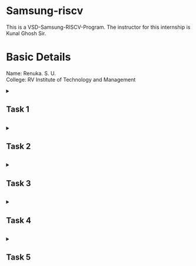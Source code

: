 # Samsung-riscv
This is a VSD-Samsung-RISCV-Program. The instructor for this internship is Kunal Ghosh Sir.

# Basic Details
Name: Renuka. S. U.  
College: RV Institute of Technology and Management  

<details>
<summary><h2>Task 1<h2></summary>
<br>
Install all the essential tools required such as Ubuntu on VMBox. Perform a sum to n numbers C program and generate the RISC-V object dump along with -O1 and Ofast compiler optimization flags. 

  <h4>Virtual Machine Working:</h4>

![VMbox_work Image](https://github.com/Tech-Hades/samsung-riscv/raw/main/Task%201/VMbox_work.png)

<h4>Code for sum upto n numbers C program:</h4>

![Sum_code Image](https://github.com/Tech-Hades/samsung-riscv/raw/main/Task%201/Sum_code.png)

<h4>Sum upto n numbers C program output:</h4>

![sum_op Image](https://github.com/Tech-Hades/samsung-riscv/raw/main/Task%201/sum_op.png)

<h4>Sum upto n numbers C program using RISC-V:</h4>

![sum_riscv Image](https://github.com/Tech-Hades/samsung-riscv/raw/main/Task%201/sum_riscv.png)

<h4>Sum upto n numbers C program using RISC-V O1 optimization:</h4>

![sum_riscv_mainadd01 Image](https://github.com/Tech-Hades/samsung-riscv/raw/main/Task%201/sum_riscv_mainadd01.png)

<h4>Sum upto n numbers C program using RISC-V Ofast optimization:</h4>

![sum_riscv_mainaddfast Image](https://github.com/Tech-Hades/samsung-riscv/raw/main/Task%201/sum_riscv_mainaddfast.png)

</details>

<details>
<summary><h2>Task 2<h2></summary>
<br>
Run SPIKE simulation. A factorial C program is compiled and the same steps is followed to run object dump for each optimization flags and SPIKE simulation. 

<h4>SPIKE simulation of sum upto n numbers C program - O1 optimization:</h4>

![Simulation_O1 Image](https://github.com/Tech-Hades/samsung-riscv/raw/main/Task%202/Simulation_O1.png)

<h4>SPIKE simulation of sum upto n numbers C program - Ofast optimization:</h4>

![Simulation_Ofast Image](https://github.com/Tech-Hades/samsung-riscv/raw/main/Task%202/Simulation_Ofast.png)

<h4>Factorial C program output:</h4>  

![fact_op Image](https://github.com/Tech-Hades/samsung-riscv/raw/main/Task%202/fact_op.png)

<h4>Factorial C program using RISC-V:</h4>

![fact_riscv Image](https://github.com/Tech-Hades/samsung-riscv/raw/main/Task%202/fact_riscv.png)

<h4>Factorial C program using RISC-V O1 optimization:</h4>

![fact_riscv_mainaddO1 Image](https://github.com/Tech-Hades/samsung-riscv/raw/main/Task%202/fact_riscv_mainaddO1.png)

<h4>Factorial C program using RISC-V Ofast optimization:</h4>

![fact_riscv_mainaddOfast Image](https://github.com/Tech-Hades/samsung-riscv/raw/main/Task%202/fact_riscv_mainaddOfast.png)

<h4>SPIKE simulation of factorial C program - O1 optimization:</h4>

![fact_spike_O1 Image](https://github.com/Tech-Hades/samsung-riscv/raw/main/Task%202/fact_spike_O1.png)

<h4>SPIKE simulation of factorial C program - Ofast optimization:</h4>

![fact_spike_Ofast Image](https://github.com/Tech-Hades/samsung-riscv/raw/main/Task%202/fact_spike_Ofast.png)

</details>
  
<details>
<summary><h2>Task 3<h2></summary>
<br>
Instruction types - RISC-V instructions are classified into different types based on their field structure. Each type consists of specific fields, such as opcode, funct3, funct7, immediate values, and register identifiers. 

### **R-type: Register type**
Used for arithmetic and logic operations where all operands are in registers.  
- **Fields**:  
  | **Bits** | **Field**   | **Description**             |
  |----------|-------------|-----------------------------|
  | 0–6      | `opcode`    | Operation code             |
  | 7–11     | `rd`        | Destination register        |
  | 12–14    | `funct3`    | Function code (operation)   |
  | 15–19    | `rs1`       | Source register 1           |
  | 20–24    | `rs2`       | Source register 2           |
  | 25–31    | `funct7`    | Function code (extension)   |

**Example**: `add x1, x2, x3`  
  - `opcode`: 0110011  
  - `funct3`: 000  
  - `funct7`: 0000000  

### **I-type: Immediate type**
Used for arithmetic, logical, load, and immediate operations.  
- **Fields**:  
  | **Bits** | **Field**   | **Description**             |
  |----------|-------------|-----------------------------|
  | 0–6      | `opcode`    | Operation code             |
  | 7–11     | `rd`        | Destination register        |
  | 12–14    | `funct3`    | Function code (operation)   |
  | 15–19    | `rs1`       | Source register 1           |
  | 20–31    | `imm[11:0]` | Immediate value (12 bits)   |

**Example**: `addi x1, x2, -5`  
  - `opcode`: 0010011  
  - `funct3`: 000  

### **S-type: Store type**
Used for store operations (e.g., storing data to memory).  
- **Fields**:  
  | **Bits** | **Field**       | **Description**               |
  |----------|-----------------|-------------------------------|
  | 0–6      | `opcode`        | Operation code               |
  | 7–11     | `imm[4:0]`      | Immediate (low bits)         |
  | 12–14    | `funct3`        | Function code (operation)    |
  | 15–19    | `rs1`           | Source register 1 (address)  |
  | 20–24    | `rs2`           | Source register 2 (data)     |
  | 25–31    | `imm[11:5]`     | Immediate (high bits)        |

**Example**: `sw x2, 8(x1)`  
  - `opcode`: 0100011  
  - `funct3`: 010  

### **B-type: Branch type**
Used for conditional branches.  
- **Fields**:  
  | **Bits** | **Field**       | **Description**               |
  |----------|-----------------|-------------------------------|
  | 0–6      | `opcode`        | Operation code               |
  | 7–11     | `imm[11]`       | Immediate bit 11 (sign bit)  |
  | 12–14    | `funct3`        | Function code (operation)    |
  | 15–19    | `rs1`           | Source register 1            |
  | 20–24    | `rs2`           | Source register 2            |
  | 25–30    | `imm[10:5]`     | Immediate bits 10–5          |
  | 31       | `imm[12]`       | Immediate bit 12             |

**Example**: `beq x1, x2, offset`  
  - `opcode`: 1100011  
  - `funct3`: 000  

### **U-type: Upper immediate type**
Used for operations involving upper 20 bits of immediate data.  
- **Fields**:  
  | **Bits** | **Field**       | **Description**               |
  |----------|-----------------|-------------------------------|
  | 0–6      | `opcode`        | Operation code               |
  | 7–11     | `rd`            | Destination register          |
  | 12–31    | `imm[31:12]`    | Immediate value (upper 20 bits) |

**Example**: `lui x1, 0x12345`  
  - `opcode`: 0110111  

### **J-type: Jump type**
Used for jump operations.  
- **Fields**:  
  | **Bits** | **Field**       | **Description**               |
  |----------|-----------------|-------------------------------|
  | 0–6      | `opcode`        | Operation code               |
  | 7–11     | `rd`            | Destination register          |
  | 12–19    | `imm[19:12]`    | Immediate bits 19–12          |
  | 20       | `imm[11]`       | Immediate bit 11              |
  | 21–30    | `imm[10:1]`     | Immediate bits 10–1           |
  | 31       | `imm[20]`       | Immediate bit 20 (sign bit)   |

**Example**: `jal x1, offset`  
  - `opcode`: 1101111

<details>
<summary><h3>Machine Code:<h3></summary>
<br>
  
![obj_dump_O1 Image](https://github.com/Tech-Hades/samsung-riscv/raw/main/Task%203/obj_dump_O1.png)

### **1. Instruction: `addi sp, sp, -32`**
- **Machine Code**: `fe010113`
- **Instruction Type**: I-type  
- **Opcode**: `0010011` (bits [6:0])  
- **Immediate**: `1111111111110000` (-32 in two's complement)  
- **rs1**: `00010` (sp = x2)  
- **funct3**: `000` (add immediate)  
- **rd**: `00010` (sp = x2)

### **2. Instruction: `sd ra, 24(sp)`**
- **Machine Code**: `01113223`
- **Instruction Type**: S-type  
- **Opcode**: `0100011` (bits [6:0])  
- **Immediate**: `00000000011000` (24 split across bits [31:25] and [11:7])  
- **rs1**: `00010` (sp = x2)  
- **rs2**: `00001` (ra = x1)  
- **funct3**: `011` (store doubleword)

### **3. Instruction: `li s1, 16`**
- **Machine Code**: `01000513`
- **Instruction Type**: I-type  
- **Pseudo-instruction**: `li` maps to `addi s1, zero, 16`  
- **Opcode**: `0010011` (bits [6:0])  
- **Immediate**: `00000000001000` (16 in decimal)  
- **rs1**: `00000` (zero = x0)  
- **funct3**: `000` (add immediate)  
- **rd**: `01001` (s1 = x9)

### **4. Instruction: `mv a0, s0`**
- **Machine Code**: `00040513`
- **Instruction Type**: I-type  
- **Pseudo-instruction**: `mv` maps to `addi a0, s0, 0`  
- **Opcode**: `0010011` (bits [6:0])  
- **Immediate**: `00000000000000` (0 in decimal)  
- **rs1**: `01000` (s0 = x8)  
- **funct3**: `000` (add immediate)  
- **rd**: `00101` (a0 = x10)

### **5. Instruction: `jal ra, 101e0 <__muldi3>`**
- **Machine Code**: `0ac000ef`
- **Instruction Type**: J-type  
- **Opcode**: `1101111` (bits [6:0])  
- **Immediate**: `00000010101100` (address offset for 101e0 in decimal)  
- **rd**: `00001` (ra = x1)

### **6. Instruction: `sext.w a1, a0`**
- **Machine Code**: `0005059b`  
- **Instruction Type**: R-type  
- **Opcode**: `0011011` (bits [6:0])  
- **funct7**: `0000000` (bits [31:25])  
- **rs1**: `00101` (a0 = x10)  
- **funct3**: `000` (sign-extend word)  
- **rd**: `01011` (a1 = x11)

### **7. Instruction: `addiw s0, s0, 1`**
- **Machine Code**: `00140093`
- **Instruction Type**: I-type  
- **Opcode**: `0011011` (bits [6:0])  
- **Immediate**: `00000000000001` (1 in decimal)  
- **rs1**: `01000` (s0 = x8)  
- **funct3**: `000` (add immediate word)  
- **rd**: `01000` (s0 = x8)

### **8. Instruction: `bne s0, s1, 101a0 <main+0x1c>`**
- **Machine Code**: `fe941ae3`
- **Instruction Type**: B-type  
- **Opcode**: `1100011` (bits [6:0])  
- **Immediate**: `00000111011110` (address offset for main+0x1c in decimal)  
- **rs1**: `01000` (s0 = x8)  
- **rs2**: `01001` (s1 = x9)  
- **funct3**: `001` (branch not equal)

### **9. Instruction: `andi a3, a1, 1`**
- **Machine Code**: `0015f693`
- **Instruction Type**: I-type  
- **Opcode**: `0010011` (bits [6:0])  
- **Immediate**: `00000000000001` (1 in decimal)  
- **rs1**: `01011` (a1 = x11)  
- **funct3**: `111` (AND immediate)  
- **rd**: `00111` (a3 = x14)

### **10. Instruction: `beqz a3, 101f4 <__muldi3+0x14>`**
- **Machine Code**: `00068663`
- **Instruction Type**: B-type  
- **Pseudo-instruction**: `beqz` maps to `beq a3, zero, 101f4`  
- **Opcode**: `1100011` (bits [6:0])  
- **Immediate**: `00000000001100` (address offset for 101f4 in decimal)  
- **rs1**: `00111` (a3 = x14)  
- **rs2**: `00000` (zero = x0)  
- **funct3**: `000` (branch equal)

### **11. Instruction: `add a0, a0, a2`**
- **Machine Code**: `00c50533`
- **Instruction Type**: R-type  
- **Opcode**: `0110011` (bits [6:0])  
- **funct7**: `0000000` (bits [31:25])  
- **rs1**: `00110` (a2 = x12)  
- **rs2**: `00101` (a0 = x10)  
- **funct3**: `000` (add)  
- **rd**: `00101` (a0 = x10)

### **12. Instruction: `srli a1, a1, 0x1`**
- **Machine Code**: `00105593`
- **Instruction Type**: I-type  
- **Opcode**: `0010011` (bits [6:0])  
- **funct7**: `0000000` (bits [31:25])  
- **Immediate**: `00000000000001` (1 in decimal)  
- **rs1**: `01011` (a1 = x11)  
- **funct3**: `101` (shift right logical immediate)  
- **rd**: `01011` (a1 = x11)

### **13. Instruction: `slli a2, a2, 0x1`**
- **Machine Code**: `00161613`
- **Instruction Type**: I-type  
- **Opcode**: `0010011` (bits [6:0])  
- **funct7**: `0000000` (bits [31:25])  
- **Immediate**: `00000000000001` (1 in decimal)  
- **rs1**: `00110` (a2 = x12)  
- **funct3**: `001` (shift left logical immediate)  
- **rd**: `00110` (a2 = x12)

### **14. Instruction: `bnez a1, 101e8 <__muldi3+0x8>`**
- **Machine Code**: `fe0596e3`
- **Instruction Type**: B-type  
- **Pseudo-instruction**: `bnez` maps to `bne a1, zero, 101e8`  
- **Opcode**: `1100011` (bits [6:0])  
- **Immediate**: `11111111110000` (address offset for 101e8 in decimal)  
- **rs1**: `01011` (a1 = x11)  
- **rs2**: `00000` (zero = x0)  
- **funct3**: `001` (branch not equal)

### **15. Instruction: `ret`**
- **Machine Code**: `00008067`
- **Instruction Type**: I-type  
- **Opcode**: `1100011` (bits [6:0])  
- **funct3**: `000`  
- **rd**: `00000`  
- **rs1**: `00001` (ra = x1)
</details>
</details>  

<details>
<summary><h2>Task 4<h2></summary>
<br>
A simulation environment (iverilog, gtkwave) is set up and the functional simulation of the RISC-V core Verilog netlist and testbench is run and the functional correctness of the core is checked by observing the output waveform.  

<h4>Verilog netlist code: </h4>  

[Verilog netlist code](https://github.com/Tech-Hades/samsung-riscv/blob/main/Task%204/Verilog%20netlist%20code)

<h4>Verilog testbench code: </h4>  

  [Verilog testbench code](https://github.com/Tech-Hades/samsung-riscv/blob/main/Task%204/Verilog%20testbench%20code)

<h4>GTKWave analyzer: </h4>  

![Working Image](https://github.com/Tech-Hades/samsung-riscv/raw/main/Task%204/Working.png)

### Output Waveforms

### **1. Instruction: `ADD R6, R2, R1`**  
![1_Add Image](https://github.com/Tech-Hades/samsung-riscv/raw/main/Task%204/1_Add.png)

### **2. Instruction: `SUB R7, R1, R2`**  
![2_Sub Image](https://github.com/Tech-Hades/samsung-riscv/raw/main/Task%204/2_Sub.png)

### **3. Instruction: `AND R8, R1, R3`**  
![3_And Image](https://github.com/Tech-Hades/samsung-riscv/raw/main/Task%204/3_And.png)

### **4. Instruction: `OR R9, R2, R5`**  
![4_Or Image](https://github.com/Tech-Hades/samsung-riscv/raw/main/Task%204/4_Or.png)

### **5. Instruction: `XOR R10, R1, R4`**  
![5_Xor Image](https://github.com/Tech-Hades/samsung-riscv/raw/main/Task%204/5_Xor.png)

### **6. Instruction: `SLT R1, R2, R4`**  
![6_Slt Image](https://github.com/Tech-Hades/samsung-riscv/raw/main/Task%204/6_Slt.png)

### **7. Instruction: `ADDI R12, R4, 5`**  
![7_Addi Image](https://github.com/Tech-Hades/samsung-riscv/raw/main/Task%204/7_Addi.png)

### **8. Instruction: `BEQ R0, R0, 15`**  
![8_Beq Image](https://github.com/Tech-Hades/samsung-riscv/raw/main/Task%204/8_Beq.png)

### **9. Instruction: `BNE R0, R1, 20`**  
![9_Bne Image](https://github.com/Tech-Hades/samsung-riscv/raw/main/Task%204/9_Bne.png)

### **10. Instruction: `SLL R15, R1, R2`**  
![10_Sll Image](https://github.com/Tech-Hades/samsung-riscv/raw/main/Task%204/10_Sll.png)
</details>  

<details>
<summary><h2>Task 5<h2></summary>
<br>
<h2>Object Detection System Using VSD Squadron Mini</h2>

### Overview
This project demonstrates the implementation of an **Object Detection System** using the **VSD Squadron Mini**, a RISC-V-based SoC development kit. The system identifies objects and measures their distance using an ultrasonic sonar sensor, with real-time visual output displayed on an OLED. This setup highlights the practical application of digital logic and RISC-V architecture in executing distance measurement and is programmed using **Processing** software.

### Components Required
- **VSD Squadron Mini Board (RISC-V-based)**  
- **Ultrasonic Sonar Sensor (e.g., HC-SR04)**  
- **Servo Motor**  
- **Breadboard**  
- **Jumper Wires**  
- **Display Module (e.g., OLED or LCD)**  

### Hardware Connections
![Circuit Diagram](https://github.com/Tech-Hades/samsung-riscv/raw/main/Task%205/Circuit_diagram.png)

#### **Inputs**
1. **Ultrasonic Sensor (HC-SR04)**:  
   - **Trigger Pin (PD4):** GPIO pin (output) to send ultrasonic pulses.  
   - **Echo Pin (PD3):** GPIO pin (input) to receive reflected signals.  
   - **VCC:** 3.3V power supply.  
   - **GND:** Ground.  

#### **Outputs**
1. **Servo Motor**:  
   - **Control Pin (PD2):** PWM-enabled GPIO pin for angle control.  
   - **VCC:** 3.3V power supply.  
   - **GND:** Ground.  

2. **OLED Display**:  
   - **SDA (PC1):** I2C data line.  
   - **SCL (PC2):** I2C clock line.  
   - **VCC:** 3.3V power supply.  
   - **GND:** Ground.  

### Truth Table for the Object Detection System

| **Distance Measured (cm)** | **Servo Motor PWM Duty Cycle** | **OLED Display Output**      | **System Behavior**                          |
|-----------------------------|--------------------------------|-------------------------------|---------------------------------------------|
| `< 15 cm`                  | 95%                           | `"Distance: X.XX cm"`        | - Servo moves to indicate object presence.  |
|                             |                                |                               | - OLED shows the distance.                  |
|                             |                                |                               | - Alert: Object detected below threshold.   |
| `>= 15 cm`                 | 10%                           | `"Distance: X.XX cm"`        | - Servo resets to default position.         |
|                             |                                |                               | - OLED shows the distance.                  |

### System Explanation

#### 1. **Threshold (15 cm)**
- **Distance < 15 cm**:
  - Servo motor rotates to a specified position (95% duty cycle).
  - OLED displays the distance with an alert for object detection.
- **Distance >= 15 cm**:
  - Servo motor resets to the default position (10% duty cycle).
  - OLED displays the measured distance.

#### 2. **OLED Display**
- Shows real-time distance readings from the ultrasonic sensor.
- Updates every second.

#### 3. **PWM Duty Cycle**
- Controls the angle of the servo motor based on the measured distance.
